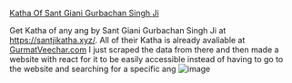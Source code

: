 [Katha Of Sant Giani Gurbachan Singh Ji](https://santjikatha.xyz)

Get Katha of any ang by Sant Giani Gurbachan Singh Ji at https://santjikatha.xyz/.
All of their Katha is already avaliable at [GurmatVeechar.com](https://www.gurmatveechar.com/audio.php?q=f&f=%2FKatha%2F01_Puratan_Katha%2FSant_Gurbachan_Singh_%28Bhindran_wale%29%2FGuru_Granth_Sahib_Larivaar_Katha)
I just scraped the data from there and then made a website with react for it to be
easily accessible instead of having to go to the website and searching for a specific ang
![image](https://user-images.githubusercontent.com/73843250/147864290-4ba30a82-b7b8-48b4-a34c-5a0be5ab2606.png)

